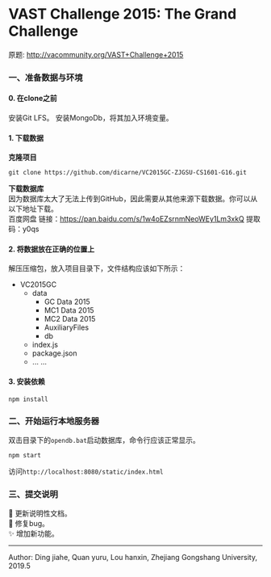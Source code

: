 # VAST Challenge 2015: The Grand Challenge
原题: http://vacommunity.org/VAST+Challenge+2015    
### 一、准备数据与环境
#### 0. 在clone之前
安装Git LFS。
安装MongoDb，将其加入环境变量。
#### 1. 下载数据
**克隆项目**
```
git clone https://github.com/dicarne/VC2015GC-ZJGSU-CS1601-G16.git
```
**下载数据库**  
因为数据库太大了无法上传到GitHub，因此需要从其他来源下载数据。你可以从以下地址下载。  
百度网盘 链接：https://pan.baidu.com/s/1w4oEZsrnmNeoWEy1Lm3xkQ 提取码：y0qs  

#### 2. 将数据放在正确的位置上
解压压缩包，放入项目目录下，文件结构应该如下所示：
- VC2015GC
    - data
        - GC Data 2015
        - MC1 Data 2015
        - MC2 Data 2015
        - AuxiliaryFiles
        - db
    - index.js
    - package.json
    - ... ...
#### 3. 安装依赖  
```
npm install
```

### 二、开始运行本地服务器
双击目录下的`opendb.bat`启动数据库，命令行应该正常显示。
```
npm start
```
访问`http://localhost:8080/static/index.html`

### 三、提交说明
📝 更新说明性文档。  
🐛 修复bug。  
✨ 增加新功能。

---
Author: Ding jiahe, Quan yuru, Lou hanxin, Zhejiang Gongshang University, 2019.5
